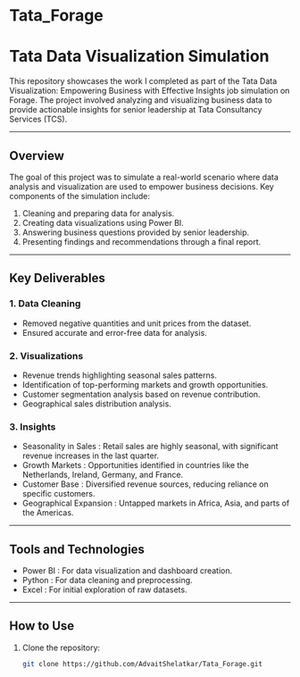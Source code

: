 # Tata_Forage

# Tata Data Visualization Simulation

This repository showcases the work I completed as part of the   Tata Data Visualization: Empowering Business with Effective Insights   job simulation on Forage. The project involved analyzing and visualizing business data to provide actionable insights for senior leadership at Tata Consultancy Services (TCS).  

---

## Overview

The goal of this project was to simulate a real-world scenario where data analysis and visualization are used to empower business decisions. Key components of the simulation include:  
1. Cleaning and preparing data for analysis.  
2. Creating data visualizations using Power BI.  
3. Answering business questions provided by senior leadership.  
4. Presenting findings and recommendations through a final report.  

---

## Key Deliverables
### 1. Data Cleaning
- Removed negative quantities and unit prices from the dataset.  
- Ensured accurate and error-free data for analysis.  

### 2. Visualizations
- Revenue trends highlighting seasonal sales patterns.  
- Identification of top-performing markets and growth opportunities.  
- Customer segmentation analysis based on revenue contribution.  
- Geographical sales distribution analysis.  

### 3. Insights
-   Seasonality in Sales  : Retail sales are highly seasonal, with significant revenue increases in the last quarter.  
-   Growth Markets  : Opportunities identified in countries like the Netherlands, Ireland, Germany, and France.  
-   Customer Base  : Diversified revenue sources, reducing reliance on specific customers.  
-   Geographical Expansion  : Untapped markets in Africa, Asia, and parts of the Americas.  

---

## Tools and Technologies
-   Power BI  : For data visualization and dashboard creation.  
-   Python  : For data cleaning and preprocessing.  
-   Excel  : For initial exploration of raw datasets.  


---

## How to Use
1. Clone the repository:  
   ```bash
   git clone https://github.com/AdvaitShelatkar/Tata_Forage.git
